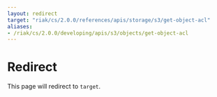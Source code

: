 ```yaml
---
layout: redirect
target: "riak/cs/2.0.0/references/apis/storage/s3/get-object-acl"
aliases:
- /riak/cs/2.0.0/developing/apis/s3/objects/get-object-acl
---
```


# Redirect

This page will redirect to `target`.
